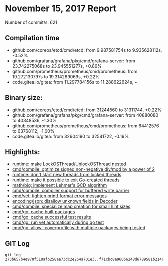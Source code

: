 # November 15, 2017 Report

Number of commit/s: 621

## Compilation time

* github.com/coreos/etcd/cmd/etcd: from 9.987581754s to 9.935628112s, -0.52%
* github.com/grafana/grafana/pkg/cmd/grafana-server: from 23.742275068s to 23.945551277s, +0.86%
* github.com/prometheus/prometheus/cmd/prometheus: from 19.272130797s to 19.314289069s, +0.22%
* code.gitea.io/gitea: from 11.297784156s to 11.288622624s, ~

## Binary size:

* github.com/coreos/etcd/cmd/etcd: from 31244560 to 31311744, +0.22%
* github.com/grafana/grafana/pkg/cmd/grafana-server: from 40880080 to 40348536, -1.30%
* github.com/prometheus/prometheus/cmd/prometheus: from 64412576 to 63768112, -1.00%
* code.gitea.io/gitea: from 32604190 to 32541722, -0.19%
## Highlights: 

* [runtime: make LockOSThread/UnlockOSThread nested](https://github.com/golang/go/commit/c85b12b5796c7efd4d8311253208b47449161361)
* [cmd/compile: optimize signed non-negative div/mod by a power of 2](https://github.com/golang/go/commit/0011cfbe2b57b385bac25a3daf9de581ee263661)
* [runtime: don't start new threads from locked threads](https://github.com/golang/go/commit/2595fe7fb6f272f9204ca3ef0b0c55e66fb8d90f)
* [runtime: make it possible to exit Go-created threads](https://github.com/golang/go/commit/eff2b2620db005cb58c266c0f25309d6f466cb25)
* [math/big: implement Lehmer's GCD algorithm](https://github.com/golang/go/commit/1643d4f33a0ed45cef0f6d33aff207ad530f9c94)
* [cmd/compile: compiler support for buffered write barrier](https://github.com/golang/go/commit/7e343134d334f7317b342db19c3e90d1f3f200cc)
* [cmd/vet: tighten printf format error messages](https://github.com/golang/go/commit/fc768da8b8030e6f344be6bbc86ae08c30f02849)
* [encoding/json: disallow unknown fields in Decoder](https://github.com/golang/go/commit/2596a0c075aeddec571cd658f748ac7a712a2b69)
* [cmd/compile: specialize map creation for small hint sizes](https://github.com/golang/go/commit/fbfc2031a673c95700e46ddf56404a0f648fc8a9)
* [cmd/go: cache built packages](https://github.com/golang/go/commit/de4b6ebf5d0a12f57ace43948b8b1b90f200fae9)
* [cmd/go: cache successful test results](https://github.com/golang/go/commit/bd95f889cdd241202fac01b29a3f3d7c03131a20)
* [cmd/go: run vet automatically during go test](https://github.com/golang/go/commit/0d188752524282496ebd0ab4b382bb4ff8750c90)
* [cmd/go: allow -coverprofile with multiple packages being tested](https://github.com/golang/go/commit/283558e42b88a6afa39da6ad4ae87558dc053776)













## GIT Log

```
git log 273b657b4e970f510afb258aa73dc2e264a701e3..f71cbc8a96056248d6789581b214ac44a2e6f91e
```
